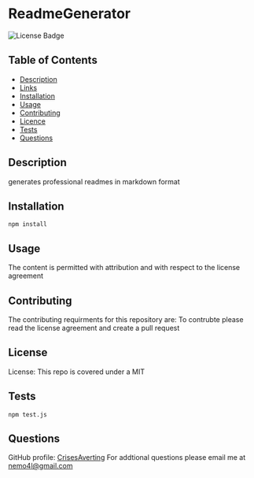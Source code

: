 # ReadmeGenerator
![License Badge](https://img.shields.io/badge/License-MIT-blue)
  ## Table of Contents

* [Description](#description)
* [Links](#links)
* [Installation](#installation)
* [Usage](#usage)
* [Contributing](#contributing)
* [Licence](#license)
* [Tests](#tests)
* [Questions](#questions)

## Description
generates professional readmes in markdown format
## Installation
```npm install```
## Usage
The content is permitted with attribution and with respect to the license agreement
## Contributing
The contributing requirments for this repository are: To contrubte please read the license agreement and create a pull request

## License
  License: This repo is covered under a MIT

## Tests
```npm test.js```

## Questions
GitHub profile: [CrisesAverting](https://github.com/CrisesAverting)
For addtional questions please email me at nemo4l@gmail.com
